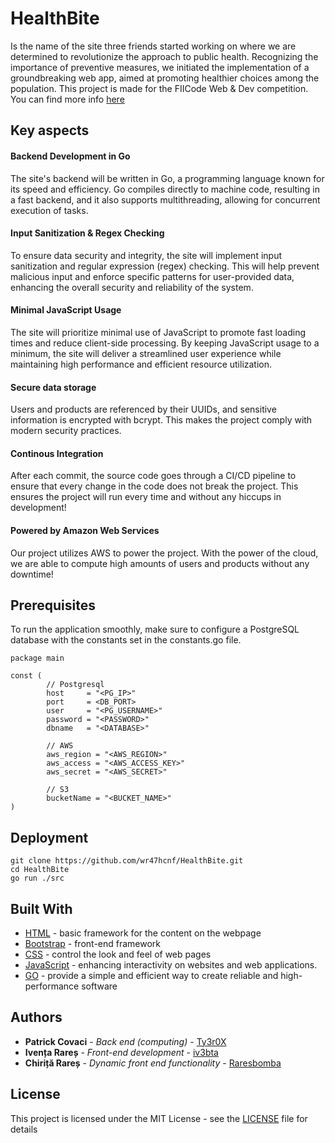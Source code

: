# HealthBite

Is the name of the site three friends started working on where we are determined to revolutionize the approach to public health. Recognizing the importance of preventive measures, we initiated the implementation of a groundbreaking web app, aimed at promoting healthier choices among the population.
This project is made for the FIICode Web & Dev competition. You can find more info [here](https://fiicode-api.asii.ro/static/webdev2024)

## Key aspects

#### Backend Development in Go
The site's backend will be written in Go, a programming language known for its speed and efficiency. Go compiles directly to machine code, resulting in a fast backend, and it also supports multithreading, allowing for concurrent execution of tasks.

#### Input Sanitization & Regex Checking
To ensure data security and integrity, the site will implement input sanitization and regular expression (regex) checking. This will help prevent malicious input and enforce specific patterns for user-provided data, enhancing the overall security and reliability of the system.

#### Minimal JavaScript Usage
The site will prioritize minimal use of JavaScript to promote fast loading times and reduce client-side processing. By keeping JavaScript usage to a minimum, the site will deliver a streamlined user experience while maintaining high performance and efficient resource utilization.

#### Secure data storage
Users and products are referenced by their UUIDs, and sensitive information is encrypted with bcrypt. This makes the project comply with modern security practices.
#### Continous Integration
After each commit, the source code goes through a CI/CD pipeline to ensure that every change in the code does not break the project. This ensures the project will run every time and without any hiccups in development!

#### Powered by Amazon Web Services
Our project utilizes AWS to power the project. With the power of the cloud, we are able to compute high amounts of users and products without any downtime!

## Prerequisites

To run the application smoothly, make sure to configure a PostgreSQL database with the constants set in the constants.go file.

```
package main

const (
        // Postgresql
        host     = "<PG_IP>"
        port     = <DB_PORT>
        user     = "<PG_USERNAME>"
        password = "<PASSWORD>"
        dbname   = "<DATABASE>"

        // AWS
        aws_region = "<AWS_REGION>"
        aws_access = "<AWS_ACCESS_KEY>"
        aws_secret = "<AWS_SECRET>"

        // S3
        bucketName = "<BUCKET_NAME>"
)
```

## Deployment

```
git clone https://github.com/wr47hcnf/HealthBite.git
cd HealthBite
go run ./src
```

## Built With

* [HTML](https://www.w3schools.com/html/) - basic framework for the content on the webpage
* [Bootstrap](http://www.dropwizard.io/1.0.2/docs/) - front-end framework
* [CSS](https://www.w3schools.com/css/) - control the look and feel of web pages
* [JavaScript](https://www.w3schools.com/js/default.asp) - enhancing interactivity on websites and web applications.
* [GO](https://www.w3schools.com/go/index.php) - provide a simple and efficient way to create reliable and high-performance software

## Authors

* **Patrick Covaci** - *Back end (computing)* - [Ty3r0X](https://github.com/Ty3r0X)
* **Ivența Rareș** - *Front-end development* - [iv3bta](https://github.com/iv3bta)
* **Chiriță Rareș** - *Dynamic front end functionality* - [Raresbomba](https://github.com/Raresbomba)

## License

This project is licensed under the MIT License - see the [LICENSE](LICENSE) file for details
